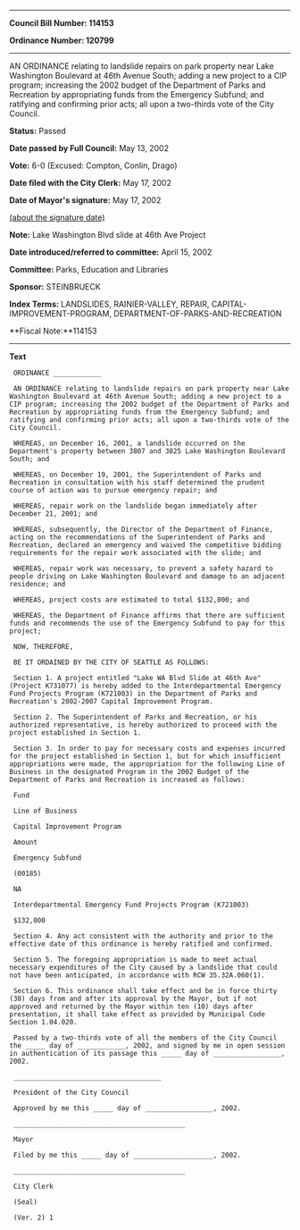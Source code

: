 

********

**Council Bill Number: 114153**
   
**Ordinance Number: 120799**
********

 AN ORDINANCE relating to landslide repairs on park property near Lake Washington Boulevard at 46th Avenue South; adding a new project to a CIP program; increasing the 2002 budget of the Department of Parks and Recreation by appropriating funds from the Emergency Subfund; and ratifying and confirming prior acts; all upon a two-thirds vote of the City Council.

**Status:** Passed
   
**Date passed by Full Council:** May 13, 2002
   
**Vote:** 6-0 (Excused: Compton, Conlin, Drago)
   
**Date filed with the City Clerk:** May 17, 2002
   
**Date of Mayor's signature:** May 17, 2002
   
[(about the signature date)](/~public/approvaldate.htm)
   
   
**Note:** Lake Washington Blvd slide at 46th Ave Project

   
**Date introduced/referred to committee:** April 15, 2002
   
**Committee:** Parks, Education and Libraries
   
**Sponsor:** STEINBRUECK
   
   
**Index Terms:** LANDSLIDES, RAINIER-VALLEY, REPAIR, CAPITAL-IMPROVEMENT-PROGRAM, DEPARTMENT-OF-PARKS-AND-RECREATION

**Fiscal Note:**114153

********

**Text**
   
```
 ORDINANCE ____________

 AN ORDINANCE relating to landslide repairs on park property near Lake Washington Boulevard at 46th Avenue South; adding a new project to a CIP program; increasing the 2002 budget of the Department of Parks and Recreation by appropriating funds from the Emergency Subfund; and ratifying and confirming prior acts; all upon a two-thirds vote of the City Council.

 WHEREAS, on December 16, 2001, a landslide occurred on the Department's property between 3807 and 3825 Lake Washington Boulevard South; and

 WHEREAS, on December 19, 2001, the Superintendent of Parks and Recreation in consultation with his staff determined the prudent course of action was to pursue emergency repair; and

 WHEREAS, repair work on the landslide began immediately after December 21, 2001; and

 WHEREAS, subsequently, the Director of the Department of Finance, acting on the recommendations of the Superintendent of Parks and Recreation, declared an emergency and waived the competitive bidding requirements for the repair work associated with the slide; and

 WHEREAS, repair work was necessary, to prevent a safety hazard to people driving on Lake Washington Boulevard and damage to an adjacent residence; and

 WHEREAS, project costs are estimated to total $132,000; and

 WHEREAS, the Department of Finance affirms that there are sufficient funds and recommends the use of the Emergency Subfund to pay for this project;

 NOW, THEREFORE,

 BE IT ORDAINED BY THE CITY OF SEATTLE AS FOLLOWS:

 Section 1. A project entitled "Lake WA Blvd Slide at 46th Ave" (Project K731077) is hereby added to the Interdepartmental Emergency Fund Projects Program (K721003) in the Department of Parks and Recreation's 2002-2007 Capital Improvement Program.

 Section 2. The Superintendent of Parks and Recreation, or his authorized representative, is hereby authorized to proceed with the project established in Section 1.

 Section 3. In order to pay for necessary costs and expenses incurred for the project established in Section 1, but for which insufficient appropriations were made, the appropriation for the following Line of Business in the designated Program in the 2002 Budget of the Department of Parks and Recreation is increased as follows:

 Fund

 Line of Business

 Capital Improvement Program

 Amount

 Emergency Subfund

 (00185)

 NA

 Interdepartmental Emergency Fund Projects Program (K721003)

 $132,000

 Section 4. Any act consistent with the authority and prior to the effective date of this ordinance is hereby ratified and confirmed.

 Section 5. The foregoing appropriation is made to meet actual necessary expenditures of the City caused by a landslide that could not have been anticipated, in accordance with RCW 35.32A.060(1).

 Section 6. This ordinance shall take effect and be in force thirty (30) days from and after its approval by the Mayor, but if not approved and returned by the Mayor within ten (10) days after presentation, it shall take effect as provided by Municipal Code Section 1.04.020.

 Passed by a two-thirds vote of all the members of the City Council the _____ day of ____________, 2002, and signed by me in open session in authentication of its passage this _____ day of _________________, 2002.

 _____________________________________

 President of the City Council

 Approved by me this _____ day of _________________, 2002.

 ___________________________________________

 Mayor

 Filed by me this _____ day of ____________________, 2002.

 ___________________________________________

 City Clerk

 (Seal)

 (Ver. 2) 1

```

